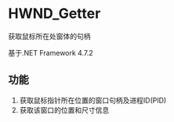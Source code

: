 # HWND_Getter
获取鼠标所在处窗体的句柄

基于.NET Framework 4.7.2

## 功能  
1. 获取鼠标指针所在位置的窗口句柄及进程ID(PID)
2. 获取该窗口的位置和尺寸信息
